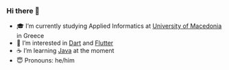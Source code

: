 ### Hi there 👋
- 🎓 I’m currently studying Applied Informatics at [University of Macedonia](https://www.uom.gr/en) in Greece
- 🎯 I’m interested in [Dart](https://dart.dev) and [Flutter](https://flutter.dev)
- ☕️ I’m learning [Java](https://www.java.com) at the moment
- 😇 Pronouns: he/him
